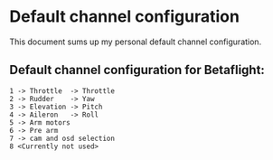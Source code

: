 # Default channel configuration

This document sums up my personal default channel configuration.

## Default channel configuration for Betaflight:

```
1 -> Throttle  -> Throttle
2 -> Rudder    -> Yaw
3 -> Elevation -> Pitch
4 -> Aileron   -> Roll
5 -> Arm motors
6 -> Pre arm
7 -> cam and osd selection
8 <Currently not used>
```
